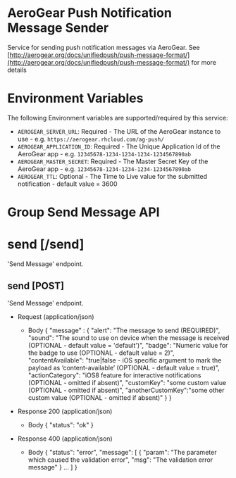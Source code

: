 # AeroGear Push Notification Message Sender

Service for sending push notification messages via AeroGear. See [http://aerogear.org/docs/unifiedpush/push-message-format/](http://aerogear.org/docs/unifiedpush/push-message-format/) for more details

# Environment Variables

The following Environment variables are supported/required by this service:

* `AEROGEAR_SERVER_URL`: Required - The URL of the AeroGear instance to use - e.g.  `https://aerogear.rhcloud.com/ag-push/`
* `AEROGEAR_APPLICATION_ID`: Required - The Unique Application Id of the AeroGear app - e.g.  `12345678-1234-1234-1234-1234567890ab`
* `AEROGEAR_MASTER_SECRET`: Required - The Master Secret Key of the AeroGear app - e.g. `12345678-1234-1234-1234-1234567890ab`
* `AEROGEAR_TTL`: Optional - The Time to Live value for the submitted notification - default value = 3600


# Group Send Message API

# send [/send]

'Send Message' endpoint.

## send [POST]

'Send Message' endpoint.

+ Request (application/json)
    + Body
            {
              "message" : {
                "alert": "The message to send (REQUIRED)",
                "sound": "The sound to use on device when the message is received (OPTIONAL - default value = 'default')",
                "badge": "Numeric value for the badge to use (OPTIONAL - default value = 2)",
                "contentAvailable": "true|false - iOS specific argument to mark the payload as ‘content-available’ (OPTIONAL - default value = true)",
                "actionCategory": "iOS8 feature for interactive notifications (OPTIONAL - omitted if absent)",
                "customKey": "some custom value (OPTIONAL - omitted if absent)",
                "anotherCustomKey":"some other custom value (OPTIONAL - omitted if absent)"
              }
            }

+ Response 200 (application/json)
    + Body
            {
              "status": "ok"
            }

+ Response 400 (application/json)
    + Body
            {
              "status": "error",
              "message": [
                {
                  "param": "The parameter which caused the validation error",
                  "msg": "The validation error message"
                }
                ...
              ]
            }
